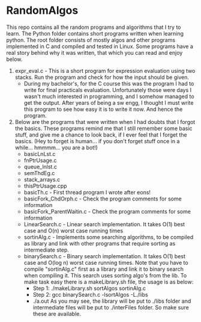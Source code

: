 # RandomAlgos
This repo contains all the random programs and algorithms that I try to learn.  The Python folder contains short programs written when learning python.
The root folder consists of mostly algos and other programs implemented in C and compiled and tested in Linux.  Some programs have a real story behind why it was written, that which you can read and enjoy below.

1. expr\_eval.c - This is a short program for expression evaluation using two stacks.  Run the program and check for how the input should be given.
	- During my bachelor's, for the C course this was the program I had to write for final practicals evaluation.  Unfortunately those were days I wasn't much interested in programming, and I somehow managed to get the output.  After years of being a sw engg, I thought I must write this program to see how easy it is to write it now.  And hence the program.
2. Below are the programs that were written when I had doubts that I forgot the basics.  These programs remind me that I still remember some basic stuff, and give me a chance to look back, if I ever feel that I forget the basics. 
(Hey to forget is human... if you don't forget stuff once in a while... hmmmm... you are a bot!)
	- basicLnLst.c
	- fnPtrUsage.c
	- queue_lnlst.c
	- semThdEg.c
	- stack_arrays.c
	- thisPtrUsage.cpp
	- basicTh.c - First thread program I wrote after eons!
	- basicFork_ChdOrph.c - Check the program comments for some information
	- basicFork_ParentWaitin.c - Check the program comments for some information
	- LinearSearch.c - Linear search implementation.  It takes O(1) best case and O(n) worst case running times
	- sortinAlg.c - Implements some searching algorithms, to be compiled as library and link with other programs that require sorting as intermediate step.
	- binarySearch.c - Binary search implementation. It takes O(1) best case and O(log n) worst case running times.  Note that
	you have to compile "sortinAlg.c" first as a library and link it to binary search when compiling it.  This search uses sorting algo's from the lib.
	To make task easy there is a makeLibrary.sh file, the usage is as below:
		- Step 1: ./makeLibrary.sh sortAlgos sortinAlg.c
		- Step 2: gcc binarySearch.c  -lsortAlgos -L./libs
		- ./a.out
	As you may see, the library will be put to ./libs folder and intermediate files will be put to ./interFiles folder.  So make sure these are available.

